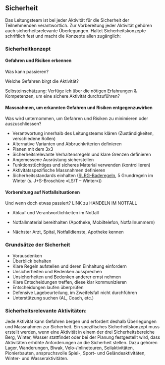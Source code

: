 Sicherheit
----------

Das Leitungsteam ist bei jeder Aktivität für die Sicherheit der Teilnehmenden verantwortlich. Zur Vorbereitung jeder Aktivität gehören auch sicherheitsrelevante Überlegungen. Haltet Sicherheitskonzepte schriftlich fest und macht die Konzepte allen zugänglich:

### Sicherheitkonzept

#### Gefahren und Risiken erkennen

Was kann passieren?

Welche Gefahren birgt die Aktivität?

Selbsteinschätzung: Verfüge ich über die nötigen Erfahrungen & Kompetenzen, um eine sichere Aktivität durchzuführen?

#### Massnahmen, um erkannten Gefahren und Risiken entgegenzuwirken

Was wird unternommen, um Gefahren und Risiken zu minimieren oder auszuschliessen?

*   Verantwortung innerhalb des Leitungsteams klären (Zuständigkeiten, verschiedene Rollen)
*   Alternative Varianten und Abbruchkriterien definieren
*   Planen mit dem 3x3
*   Sicherheitsrelevante Verhaltensregeln und klare Grenzen definieren
*   Angemessene Ausrüstung sicherstellen
*   Funktionstüchtiges und sicheres Material verwenden (kontrollieren)
*   Aktivitätsspezifische Massnahmen definieren
*   Sicherheitsstandards einhalten ([SLRG-Baderegeln](https://www.slrg.ch/de/praevention/3x6-regeln/baderegeln.html), 5 Grundregeln im Winter (s. J+S-Broschüre «LS/T – Winter»))

#### Vorbereitung auf Notfallsituationen

Und wenn doch etwas passiert? LINK zu HANDELN IM NOTFALL

*   Ablauf und Verantwortlichkeiten im Notfall

*   Notfallmaterial bereithalten (Apotheke, Mobiltelefon, Notfallnummern)
*   Nächster Arzt, Spital, Notfalldienste, Apotheke kennen

### Grundsätze der Sicherheit

*   Vorausdenken
*   Überblick behalten
*   Klare Regeln aufstellen und deren Einhaltung einfordern
*   Unsicherheiten und Bedenken aussprechen
*   Unsicherheiten und Bedenken anderer ernst nehmen
*   Klare Entscheidungen treffen, diese klar kommunizieren
*   Entscheidungen laufen überprüfen
*   Defensive Lagebeurteilung, im Zweifelsfall nicht durchführen
*   Unterstützung suchen (AL, Coach, etc.)

### Sicherheitsrelevante Aktivitäten:

Jede Aktivität kann Gefahren bergen und erfordert deshalb Überlegungen und Massnahmen zur Sicherheit. Ein spezifisches Sicherheitskonzept muss erstellt werden, wenn eine Aktivität in einem der drei Sicherheitsbereiche Berg, Winter, Wasser stattfindet oder bei der Planung festgestellt wird, dass Aktivitäten erhöhte Anforderungen an die Sicherheit stellen. Dazu gehören Lager, Wanderungen, Biwak, Velo-/Inlinetouren, Seilaktivitäten, Pionierbauten, anspruchsvolle Spiel-, Sport- und Geländeaktivitäten, Winter- und Wasseraktivitäten.